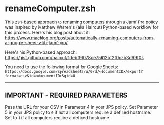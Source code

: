 # renameComputer.zsh

This zsh-based approach to renaming computers through a Jamf Pro policy was inspired by Matthew Warren's (aka Haircut) Python-based workflow for this process.
Here's his blog post about it: https://www.macblog.org/posts/automatically-renaming-computers-from-a-google-sheet-with-jamf-pro/

Here's his Python-based approach: https://gist.github.com/haircut/1debf91078ce75612bf2f0c3b3d99f03

You need to use the following format for Google Sheets: `https://docs.google.com/spreadsheets/u/0/d/<documentID>/export?format=csv&id=<documentID>&gid=0`

---

## IMPORTANT - REQUIRED PARAMETERS
Pass the URL for your CSV in Parameter 4 in your JPS policy.
Set Parameter 5 in your JPS policy to `0` if not all computers require a defined hostname. Set to `1` if all computers require a defined hostname.
